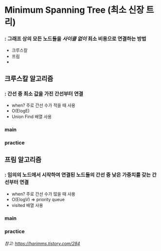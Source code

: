 # Minimum Spanning Tree (최소 신장 트리)

### : 그래프 상의 모든 노드들을 _**사이클 없이**_ 최소 비용으로 연결하는 방법

- 크루스칼
- 프림
- 
## 크루스칼 알고리즘 

### : 간선 중 최소 값을 가진 간선부터 연결

- when? 주로 간선 수가 적을 때 사용
- O(ElogE)
- Union Find 배열 사용

### main
### practice


## 프림 알고리즘

### : 임의의 노드에서 시작하여 연결된 노드들의 간선 중 낮은 가중치를 갖는 간선부터 연결

- when? 주로 간선 수가 많을 때 사용
- O(ElogV)  => priority queue
- visited 배열 사용

### main
### practice


###### 참고: https://harimms.tistory.com/284